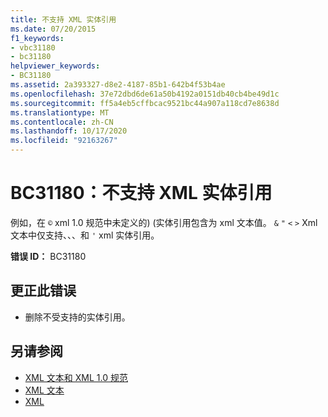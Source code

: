 ```yaml
---
title: 不支持 XML 实体引用
ms.date: 07/20/2015
f1_keywords:
- vbc31180
- bc31180
helpviewer_keywords:
- BC31180
ms.assetid: 2a393327-d8e2-4187-85b1-642b4f53b4ae
ms.openlocfilehash: 37e72dbd6de61a50b4192a0151db40cb4be49d1c
ms.sourcegitcommit: ff5a4eb5cffbcac9521bc44a907a118cd7e8638d
ms.translationtype: MT
ms.contentlocale: zh-CN
ms.lasthandoff: 10/17/2020
ms.locfileid: "92163267"
---
```

# <a name="bc31180-xml-entity-references-are-not-supported"></a>BC31180：不支持 XML 实体引用

例如，在 `©` xml 1.0 规范中未定义的)  (实体引用包含为 xml 文本值。 `&` `"` `<` `>` Xml 文本中仅支持、、、和 `'` xml 实体引用。

 **错误 ID：** BC31180

## <a name="to-correct-this-error"></a>更正此错误

- 删除不受支持的实体引用。

## <a name="see-also"></a>另请参阅

- [XML 文本和 XML 1.0 规范](../../programming-guide/language-features/xml/xml-literals-and-the-xml-1-0-specification.md)
- [XML 文本](../xml-literals/index.md)
- [XML](../../programming-guide/language-features/xml/index.md)
